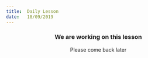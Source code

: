 ```yaml
---
title:  Daily Lesson
date:   18/09/2019
---
```


### <center>We are working on this lesson</center>
<center>Please come back later</center>